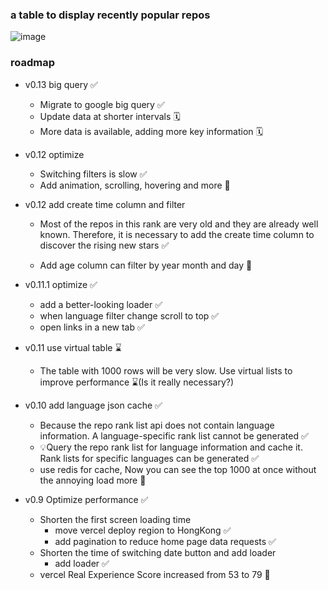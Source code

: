 ### a table to display recently popular repos

![image](https://github.com/yanggggjie/rising-repo/blob/main/example/example.png)

### roadmap



- v0.13   big query ✅

  - Migrate to google big query  ✅
  - Update data at shorter intervals 🗓️ 
  - More data is available, adding more key information 🗓️ 

  

- v0.12 optimize

  - Switching filters is slow  ✅
  - Add animation, scrolling, hovering and more 🚧

  

- v0.12 add create time column and filter

  - Most of the repos in this rank are very old and they are already well known. Therefore, it is necessary to add the create time column to discover the rising new stars ✅
  
  - Add age column can filter by  year month and day 🎂 
  
    

- v0.11.1 optimize ✅

  - add a better-looking loader ✅
  - when language filter change scroll to top ✅
  - open links  in a new tab ✅



- v0.11 use virtual table ⌛️

  - The table with 1000 rows will be very slow. Use virtual lists to improve performance ⌛️(Is it really necessary?)



- v0.10 add language json cache ✅

  - Because the repo rank list api does not contain language information. A language-specific rank list cannot be generated ✅
  - 💡Query the repo rank list for language information and cache it. Rank lists for specific languages can be generated ✅
  - use redis for cache, Now you can see the top 1000 at once without the annoying load more  🤯



- v0.9 Optimize performance ✅
  - Shorten the first screen loading time
    - move vercel deploy region to HongKong ✅
    - add pagination to reduce home page data requests ✅
  - Shorten the time of switching date button and add loader
    - add loader ✅
  - vercel Real Experience Score increased from 53 to 79 🚀
